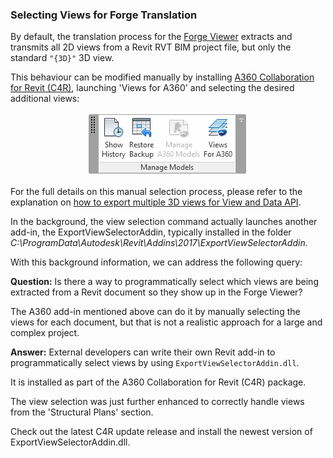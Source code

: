 <head>
<title>The Building Coder</title>
<meta http-equiv="Content-Type" content="text/html; charset=utf-8"/>
<link rel="stylesheet" type="text/css" href="3dwc.css"/>
<script src="https://cdn.rawgit.com/google/code-prettify/master/loader/run_prettify.js?autoload=true" defer="defer"></script>
</head>

<!---

Selecting RVT Views for Forge Translation #revitapi #3dwebcoder @AutodeskRevit @AutodeskForge #ForgeDevCon

By default, the SVF translation process for the Forge Viewer extracts and transmits all 2D views from a Revit RVT BIM project file, but only the standard "{3D}" view. This behaviour can be modified manually by installing A360 Collaboration for Revit (C4R), launching 'Views for A360' and selecting the desired additional views. How can I programmatically select which views are being extracted from a Revit document so they show up in the Forge Viewer? 

-->

### Selecting Views for Forge Translation

By default, the translation process for
the [Forge Viewer](https://developer-autodesk.github.io) extracts
and transmits all 2D views from a Revit RVT BIM project file, but only the standard `"{3D}"` 3D view.

This behaviour can be modified manually by
installing [A360 Collaboration for Revit (C4R)](http://help.autodesk.com/view/RVT/2017/ENU/?guid=GUID-95DA7950-294A-442F-B82A-218E45D79C66),
launching 'Views for A360' and selecting the desired additional views:

<center>
<img src="img/c4r_views_for_a360.png" alt="C4R Views for A360" width="259">
</center>

For the full details on this manual selection process, please refer to the explanation
on [how to export multiple 3D views for View and Data API](http://adndevblog.typepad.com/cloud_and_mobile/2015/09/how-to-export-multiple-3d-views-for-view-and-data-api.html).

In the background, the view selection command actually launches another add-in, the ExportViewSelectorAddin, typically installed in the folder  <i>C:\ProgramData\Autodesk\Revit\Addins\2017\ExportViewSelectorAddin</i>.

With this background information, we can address the following query:

**Question:** Is there a way to programmatically select which views are being extracted from a Revit document so they show up in the Forge Viewer? 
 
The A360 add-in mentioned above can do it by manually selecting the views for each document, but that is not a realistic approach for a large and complex project.

**Answer:** External developers can write their own Revit add-in to programmatically select views by using `ExportViewSelectorAddin.dll`.

It is installed as part of the A360 Collaboration for Revit (C4R) package.

The view selection was just further enhanced to correctly handle views from the 'Structural Plans' section.

Check out the latest C4R update release and install the newest version of ExportViewSelectorAddin.dll.

